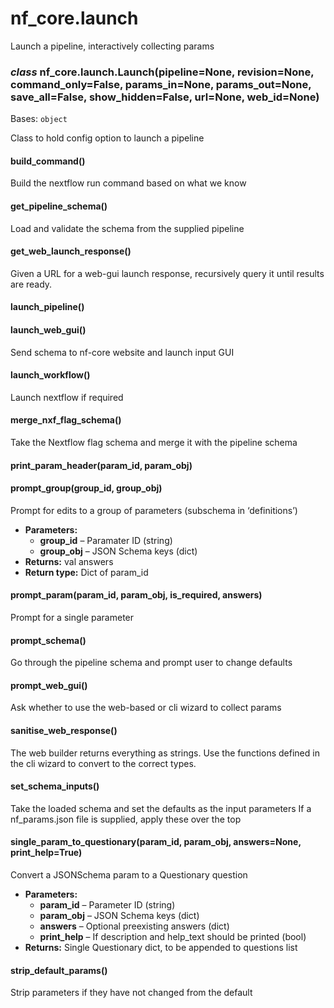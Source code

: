 # nf_core.launch

Launch a pipeline, interactively collecting params

### _class_ nf_core.launch.Launch(pipeline=None, revision=None, command_only=False, params_in=None, params_out=None, save_all=False, show_hidden=False, url=None, web_id=None)

Bases: `object`

Class to hold config option to launch a pipeline

#### build_command()

Build the nextflow run command based on what we know

#### get_pipeline_schema()

Load and validate the schema from the supplied pipeline

#### get_web_launch_response()

Given a URL for a web-gui launch response, recursively query it until results are ready.

#### launch_pipeline()

#### launch_web_gui()

Send schema to nf-core website and launch input GUI

#### launch_workflow()

Launch nextflow if required

#### merge_nxf_flag_schema()

Take the Nextflow flag schema and merge it with the pipeline schema

#### print_param_header(param_id, param_obj)

#### prompt_group(group_id, group_obj)

Prompt for edits to a group of parameters (subschema in ‘definitions’)

- **Parameters:**
  - **group_id** – Paramater ID (string)
  - **group_obj** – JSON Schema keys (dict)
- **Returns:**
  val answers
- **Return type:**
  Dict of param_id

#### prompt_param(param_id, param_obj, is_required, answers)

Prompt for a single parameter

#### prompt_schema()

Go through the pipeline schema and prompt user to change defaults

#### prompt_web_gui()

Ask whether to use the web-based or cli wizard to collect params

#### sanitise_web_response()

The web builder returns everything as strings.
Use the functions defined in the cli wizard to convert to the correct types.

#### set_schema_inputs()

Take the loaded schema and set the defaults as the input parameters
If a nf_params.json file is supplied, apply these over the top

#### single_param_to_questionary(param_id, param_obj, answers=None, print_help=True)

Convert a JSONSchema param to a Questionary question

- **Parameters:**
  - **param_id** – Parameter ID (string)
  - **param_obj** – JSON Schema keys (dict)
  - **answers** – Optional preexisting answers (dict)
  - **print_help** – If description and help_text should be printed (bool)
- **Returns:**
  Single Questionary dict, to be appended to questions list

#### strip_default_params()

Strip parameters if they have not changed from the default
